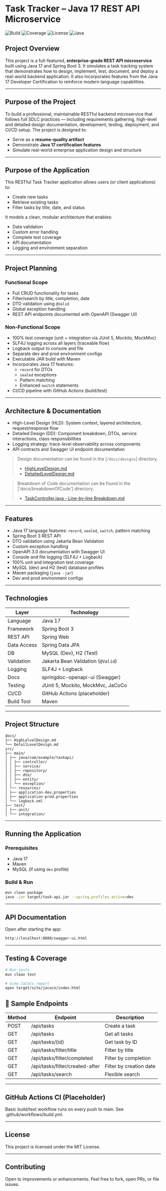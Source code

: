 # Task Tracker – Java 17 REST API Microservice

![Build](https://img.shields.io/badge/build-passing-brightgreen)
![Coverage](https://img.shields.io/badge/coverage-100%25-brightgreen)
![License](https://img.shields.io/badge/license-MIT-blue.svg)
![Java](https://img.shields.io/badge/Java-17-blue)

## Project Overview

This project is a full-featured, **enterprise-grade REST API microservice** built using Java 17 and Spring Boot 3. It simulates a task tracking system that demonstrates how to design, implement, test, document, and deploy a real-world backend application. It also incorporates features from the Java 17 Developer Certification to reinforce modern language capabilities.

---

## Purpose of the Project

To build a professional, maintainable RESTful backend microservice that follows full SDLC practices — including requirements gathering, high-level and detailed design documentation, development, testing, deployment, and CI/CD setup. The project is designed to:
- Serve as a **resume-quality artifact**
- Demonstrate **Java 17 certification features**
- Simulate real-world enterprise application design and structure

---

## Purpose of the Application

This RESTful Task Tracker application allows users (or client applications) to:
- Create new tasks
- Retrieve existing tasks
- Filter tasks by title, date, and status

It models a clean, modular architecture that enables:
- Data validation
- Custom error handling
- Complete test coverage
- API documentation
- Logging and environment separation

---

## Project Planning

### Functional Scope
- Full CRUD functionality for tasks
- Filter/search by title, completion, date
- DTO validation using `@Valid`
- Global exception handling
- REST API endpoints documented with OpenAPI (Swagger UI)

### Non-Functional Scope
- 100% test coverage (unit + integration via JUnit 5, Mockito, MockMvc)
- SLF4J logging across all layers (traceable flow)
- Logback output to console and file
- Separate dev and prod environment configs
- Executable JAR build with Maven
- Incorporates Java 17 features:
  - `record` for DTOs
  - `sealed` exceptions
  - Pattern matching
  - Enhanced `switch` statements
- CI/CD pipeline with GitHub Actions (build/test)

---

## Architecture & Documentation

- High-Level Design (HLD): System context, layered architecture, request/response flow  
- Detailed Design (DD): Component breakdown, DTOs, service interactions, class responsibilities  
- Logging strategy: trace-level observability across components  
- API contracts and Swagger UI endpoint documentation  

> Design documentation can be found in the [`/docs/designs`] directory.
> - [HighLevelDesign.md](./docs/designs/HighLevelDesign.md)
> - [DetailedLevelDesign.md](docs/designs/DetailLevelDesign.md)

> Breakdown of Code documentation can be found in the ['docs/breakdownOfCode'] directory.
> - [TaskController.java - Line-by-line Breakdown.md](./docs/breakdownOfCode/TaskController.java%20-%20Line-by-Line%20Breakdown.md)

---

## Features

- Java 17 language features: `record`, `sealed`, `switch`, pattern matching
- Spring Boot 3 REST API
- DTO validation using Jakarta Bean Validation
- Custom exception handling
- OpenAPI 3.0 documentation with Swagger UI
- Console and file logging (SLF4J + Logback)
- 100% unit and integration test coverage
- MySQL (dev) and H2 (test) database profiles
- Maven packaging (`java -jar`)
- Dev and prod environment configs

---

## Technologies

| Layer         | Technology                        |
|--------------|------------------------------------|
| Language      | Java 17                           |
| Framework     | Spring Boot 3                     |
| REST API      | Spring Web                        |
| Data Access   | Spring Data JPA                   |
| DB            | MySQL (Dev), H2 (Test)            |
| Validation    | Jakarta Bean Validation (`@Valid`)|
| Logging       | SLF4J + Logback                   |
| Docs          | springdoc-openapi-ui (Swagger)    |
| Testing       | JUnit 5, Mockito, MockMvc, JaCoCo |
| CI/CD         | GitHub Actions (placeholder)      |
| Build Tool    | Maven                             |

---

## Project Structure

```
docs/
├── HighLelvelDesign.md
└── DetailLevelDesign.md
src/
├── main/
│ ├── java/com/example/taskapi/
│ │ ├── controller/
│ │ ├── service/
│ │ ├── repository/
│ │ ├── dto/
│ │ ├── entity/
│ │ └── exception/
│ └── resources/
│ ├── application-dev.properties
│ ├── application-prod.properties
│ └── logback.xml
├── test/
│ ├── unit/
│ └── integration/
```

---

## Running the Application

### Prerequisites
- Java 17
- Maven
- MySQL (if using `dev` profile)

### Build & Run
```bash
mvn clean package
java -jar target/task-api.jar --spring.profiles.active=dev
```

---

## API Documentation

Open after starting the app:
```bash
http://localhost:8080/swagger-ui.html
```

---

## Testing & Coverage

```bash
# Run tests
mvn clean test

# View JaCoCo report
open target/site/jacoco/index.html
```

## 🔌 Sample Endpoints

| Method | Endpoint | Description |
| --- | --- | --- |
| POST | /api/tasks | Create a task |
| GET | /api/tasks | Get all tasks |
| GET | /api/tasks/{id} | Get task by ID |
| GET | /api/tasks/filter/title | Filter by title |
| GET | /api/tasks/filter/completed| Filter by completion |
| GET | /api/tasks/filter/created-after | Filter by creation date |
| GET | /api/tasks/search| Flexible search |

---

## GitHub Actions CI (Placeholder)

Basic build/test workflow runs on every push to main. See .github/workflows/build.yml.

---

## License

This project is licensed under the MIT License.

---

## Contributing

Open to improvements or enhancements. Feel free to fork, open PRs, or file issues.
